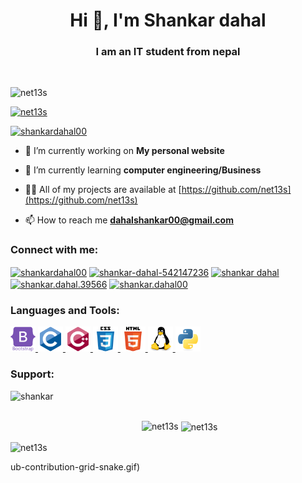 <h1 align="center">Hi 👋, I'm Shankar dahal</h1>
<h3 align="center">I am an IT student from nepal</h3>
<img src="https://cdn.dribbble.com/users/1162077/screenshots/3848914/programmer.gif" alt="">



<p align="left"> <img src="https://komarev.com/ghpvc/?username=net13s&label=Profile%20views&color=0e75b6&style=flat" alt="net13s" /> </p>

<p align="left"> <a href="https://github.com/ryo-ma/github-profile-trophy"><img src="https://github-profile-trophy.vercel.app/?username=net13s" alt="net13s" /></a> </p>

<p align="left"> <a href="https://twitter.com/shankardahal00" target="blank"><img src="https://img.shields.io/twitter/follow/shankardahal00?logo=twitter&style=for-the-badge" alt="shankardahal00" /></a> </p>

- 🔭 I’m currently working on **My personal website**

- 🌱 I’m currently learning **computer engineering/Business**

- 👨‍💻 All of my projects are available at [https://github.com/net13s](https://github.com/net13s)

- 📫 How to reach me **dahalshankar00@gmail.com**

<h3 align="left">Connect with me:</h3>
<p align="left">
<a href="https://twitter.com/shankardahal00" target="blank"><img align="center" src="https://raw.githubusercontent.com/rahuldkjain/github-profile-readme-generator/master/src/images/icons/Social/twitter.svg" alt="shankardahal00" height="30" width="40" /></a>
<a href="https://linkedin.com/in/shankar-dahal-542147236" target="blank"><img align="center" src="https://raw.githubusercontent.com/rahuldkjain/github-profile-readme-generator/master/src/images/icons/Social/linked-in-alt.svg" alt="shankar-dahal-542147236" height="30" width="40" /></a>
<a href="https://stackoverflow.com/users/shankar dahal" target="blank"><img align="center" src="https://raw.githubusercontent.com/rahuldkjain/github-profile-readme-generator/master/src/images/icons/Social/stack-overflow.svg" alt="shankar dahal" height="30" width="40" /></a>
<a href="https://fb.com/shankar.dahal.39566" target="blank"><img align="center" src="https://raw.githubusercontent.com/rahuldkjain/github-profile-readme-generator/master/src/images/icons/Social/facebook.svg" alt="shankar.dahal.39566" height="30" width="40" /></a>
<a href="https://instagram.com/shankar.dahal00" target="blank"><img align="center" src="https://raw.githubusercontent.com/rahuldkjain/github-profile-readme-generator/master/src/images/icons/Social/instagram.svg" alt="shankar.dahal00" height="30" width="40" /></a>
</p>

<h3 align="left">Languages and Tools:</h3>
<p align="left"> <a href="https://getbootstrap.com" target="_blank" rel="noreferrer"> <img src="https://raw.githubusercontent.com/devicons/devicon/master/icons/bootstrap/bootstrap-plain-wordmark.svg" alt="bootstrap" width="40" height="40"/> </a> <a href="https://www.cprogramming.com/" target="_blank" rel="noreferrer"> <img src="https://raw.githubusercontent.com/devicons/devicon/master/icons/c/c-original.svg" alt="c" width="40" height="40"/> </a> <a href="https://www.w3schools.com/cpp/" target="_blank" rel="noreferrer"> <img src="https://raw.githubusercontent.com/devicons/devicon/master/icons/cplusplus/cplusplus-original.svg" alt="cplusplus" width="40" height="40"/> </a> <a href="https://www.w3schools.com/css/" target="_blank" rel="noreferrer"> <img src="https://raw.githubusercontent.com/devicons/devicon/master/icons/css3/css3-original-wordmark.svg" alt="css3" width="40" height="40"/> </a> <a href="https://www.w3.org/html/" target="_blank" rel="noreferrer"> <img src="https://raw.githubusercontent.com/devicons/devicon/master/icons/html5/html5-original-wordmark.svg" alt="html5" width="40" height="40"/> </a> <a href="https://www.linux.org/" target="_blank" rel="noreferrer"> <img src="https://raw.githubusercontent.com/devicons/devicon/master/icons/linux/linux-original.svg" alt="linux" width="40" height="40"/> </a> <a href="https://www.python.org" target="_blank" rel="noreferrer"> <img src="https://raw.githubusercontent.com/devicons/devicon/master/icons/python/python-original.svg" alt="python" width="40" height="40"/> </a> </p>

<h3 align="left">Support:</h3>
<p><a href="https://ko-fi.com/shankar"> <img align="left" src="https://cdn.ko-fi.com/cdn/kofi3.png?v=3" height="50" width="210" alt="shankar" /></a></p><br><br>

<p><img align="left" src="https://github-readme-stats.vercel.app/api/top-langs?username=net13s&show_icons=true&locale=en&layout=compact" alt="net13s" /></p>

<p>&nbsp;<img align="center" src="https://github-readme-stats.vercel.app/api?username=net13s&show_icons=true&locale=en" alt="net13s" /></p>

<p><img align="center" src="https://github-readme-streak-stats.herokuapp.com/?user=net13s&" alt="net13s" /></p>
ub-contribution-grid-snake.gif)
